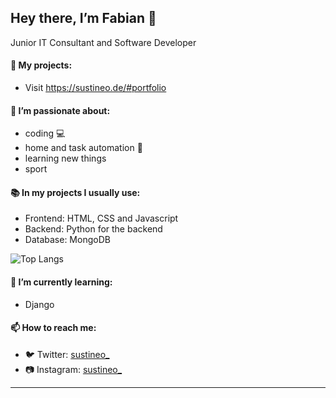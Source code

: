 <!-- **fabieu/fabieu** is a ✨ _special_ ✨ repository because its `README.md` (this file) appears on your GitHub profile. -->

## Hey there, I’m Fabian 👋
Junior IT Consultant and Software Developer

#### 🔭 My projects:
- Visit https://sustineo.de/#portfolio

#### 💙 I’m passionate about:
- coding 💻
- home and task automation 📰
- learning new things
- sport

#### 📚 In my projects I usually use:
- Frontend: HTML, CSS and Javascript
- Backend:  Python for the backend
- Database: MongoDB

![Top Langs](https://github-readme-stats.vercel.app/api/top-langs/?username=fabieu&layout=compact&theme=react)

#### 🔎 I’m currently learning:
- Django

#### 📫 How to reach me:
- 🐦 Twitter: [sustineo_](https://twitter.com/sustineo_)  
- 📷 Instagram: [sustineo_](https://instagram.com/sustineo_)

---
